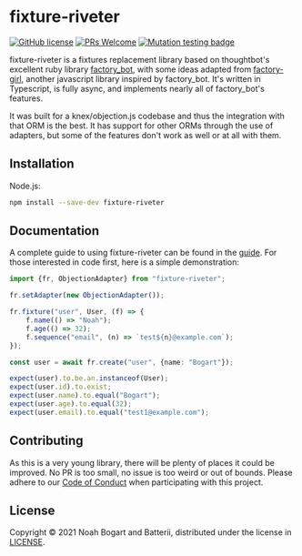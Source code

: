 # fixture-riveter

[![GitHub license](https://img.shields.io/badge/license-MIT-blue.svg)](https://github.com/Batterii/fixture-riveter/blob/master/LICENSE)
[![PRs Welcome](https://img.shields.io/badge/PRs-welcome-brightgreen.svg?style=flat-square)](http://makeapullrequest.com)
[![Mutation testing badge](https://img.shields.io/endpoint?style=flat&url=https%3A%2F%2Fbadge-api.stryker-mutator.io%2Fgithub.com%2FBatterii%2Ffixture-riveter%2Fmaster)](https://dashboard.stryker-mutator.io/reports/github.com/Batterii/fixture-riveter/master)

fixture-riveter is a fixtures replacement library based on thoughtbot's excellent ruby
library [factory_bot][factory_bot], with some ideas adapted from
[factory-girl][factory-girl], another javascript library inspired by factory_bot. It's
written in Typescript, is fully async, and implements nearly all of factory_bot's
features.

[factory_bot]: https://github.com/thoughtbot/factory_bot/
[factory-girl]: https://github.com/simonexmachina/factory-girl

It was built for a knex/objection.js codebase and thus the integration with that ORM is
the best. It has support for other ORMs through the use of adapters, but some of the
features don't work as well or at all with them.

## Installation

Node.js:

```bash
npm install --save-dev fixture-riveter
```

## Documentation

A complete guide to using fixture-riveter can be found in the [guide][guide]. For those
interested in code first, here is a simple demonstration:

[guide]: https://batterii.github.io/fixture-riveter

```typescript
import {fr, ObjectionAdapter} from "fixture-riveter";

fr.setAdapter(new ObjectionAdapter());

fr.fixture("user", User, (f) => {
    f.name(() => "Noah");
    f.age(() => 32);
    f.sequence("email", (n) => `test${n}@example.com`);
});

const user = await fr.create("user", {name: "Bogart"});

expect(user).to.be.an.instanceof(User);
expect(user.id).to.exist;
expect(user.name).to.equal("Bogart");
expect(user.age).to.equal(32);
expect(user.email).to.equal("test1@example.com");
```

## Contributing

As this is a very young library, there will be plenty of places it could be improved. No
PR is too small, no issue is too weird or out of bounds. Please adhere to our [Code of
Conduct][coc] when participating with this project.

[coc]: CODE_OF_CONDUCT.md

## License

Copyright © 2021 Noah Bogart and Batterii, distributed under the license in
[LICENSE](LICENSE).
